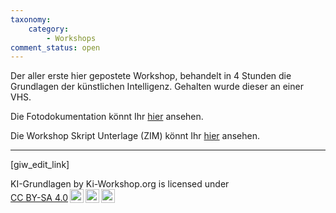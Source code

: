 ```yaml
---
taxonomy:
    category:
        - Workshops
comment_status: open
---
```

Der aller erste hier gepostete Workshop, behandelt in 4 Stunden die Grundlagen der künstlichen Intelligenz.
Gehalten wurde dieser an einer VHS.

Die Fotodokumentation könnt Ihr <a href="https://ki-workshop.org/protokoll-ki-grundlagen-4h/">hier</a> ansehen.

Die Workshop Skript Unterlage (ZIM) könnt Ihr <a href="https://ki-workshop.org/skript-ki-grundlagen-4h/">hier</a> ansehen.

<hr>

[giw_edit_link]

 <p xmlns:cc="http://creativecommons.org/ns#" xmlns:dct="http://purl.org/dc/terms/"><span property="dct:title">KI-Grundlagen </span> by <span property="cc:attributionName">Ki-Workshop.org</span> is licensed under <a href="https://creativecommons.org/licenses/by-sa/4.0/?ref=chooser-v1" target="_blank" rel="license noopener noreferrer" style="display:inline-block;">CC BY-SA 4.0<img style="height:22px!important;margin-left:3px;vertical-align:text-bottom;" src="https://mirrors.creativecommons.org/presskit/icons/cc.svg?ref=chooser-v1" alt=""><img style="height:22px!important;margin-left:3px;vertical-align:text-bottom;" src="https://mirrors.creativecommons.org/presskit/icons/by.svg?ref=chooser-v1" alt=""><img style="height:22px!important;margin-left:3px;vertical-align:text-bottom;" src="https://mirrors.creativecommons.org/presskit/icons/sa.svg?ref=chooser-v1" alt=""></a></p> 

<p><p>

<p></p>

